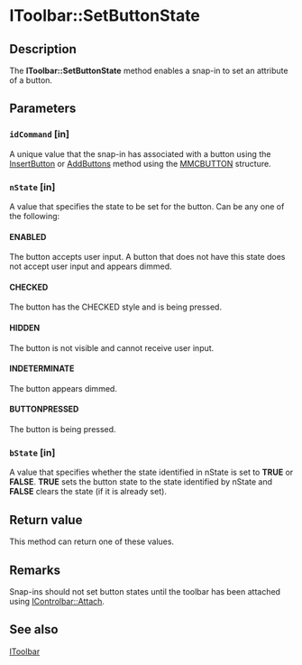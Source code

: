 # IToolbar::SetButtonState

## Description

The **IToolbar::SetButtonState** method enables a snap-in to set an attribute of a button.

## Parameters

### `idCommand` [in]

A unique value that the snap-in has associated with a button using the
[InsertButton](https://learn.microsoft.com/windows/desktop/api/mmc/nf-mmc-itoolbar-insertbutton) or
[AddButtons](https://learn.microsoft.com/windows/desktop/api/mmc/nf-mmc-itoolbar-addbuttons) method using the
[MMCBUTTON](https://learn.microsoft.com/windows/desktop/api/mmc/ns-mmc-mmcbutton) structure.

### `nState` [in]

A value that specifies the state to be set for the button. Can be any one of the following:

#### ENABLED

The button accepts user input. A button that does not have this state does not accept user input and appears dimmed.

#### CHECKED

The button has the CHECKED style and is being pressed.

#### HIDDEN

The button is not visible and cannot receive user input.

#### INDETERMINATE

The button appears dimmed.

#### BUTTONPRESSED

The button is being pressed.

### `bState` [in]

A value that specifies whether the state identified in nState is set to **TRUE** or **FALSE**. **TRUE** sets the button state to the state identified by nState and **FALSE** clears the state (if it is already set).

## Return value

This method can return one of these values.

## Remarks

Snap-ins should not set button states until the toolbar has been attached using
[IControlbar::Attach](https://learn.microsoft.com/windows/desktop/api/mmc/nf-mmc-icontrolbar-attach).

## See also

[IToolbar](https://learn.microsoft.com/windows/desktop/api/mmc/nn-mmc-itoolbar)